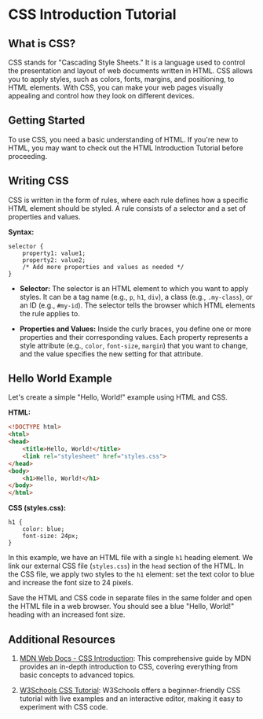 # CSS Introduction Tutorial

## What is CSS?

CSS stands for "Cascading Style Sheets." It is a language used to control the presentation and layout of web documents written in HTML. CSS allows you to apply styles, such as colors, fonts, margins, and positioning, to HTML elements. With CSS, you can make your web pages visually appealing and control how they look on different devices.

## Getting Started

To use CSS, you need a basic understanding of HTML. If you're new to HTML, you may want to check out the HTML Introduction Tutorial before proceeding.

## Writing CSS

CSS is written in the form of rules, where each rule defines how a specific HTML element should be styled. A rule consists of a selector and a set of properties and values.

**Syntax:**
```
selector {
    property1: value1;
    property2: value2;
    /* Add more properties and values as needed */
}
```

- **Selector:** The selector is an HTML element to which you want to apply styles. It can be a tag name (e.g., `p`, `h1`, `div`), a class (e.g., `.my-class`), or an ID (e.g., `#my-id`). The selector tells the browser which HTML elements the rule applies to.

- **Properties and Values:** Inside the curly braces, you define one or more properties and their corresponding values. Each property represents a style attribute (e.g., `color`, `font-size`, `margin`) that you want to change, and the value specifies the new setting for that attribute.

## Hello World Example

Let's create a simple "Hello, World!" example using HTML and CSS.

**HTML:**
```html
<!DOCTYPE html>
<html>
<head>
    <title>Hello, World!</title>
    <link rel="stylesheet" href="styles.css">
</head>
<body>
    <h1>Hello, World!</h1>
</body>
</html>
```

**CSS (styles.css):**
```
h1 {
    color: blue;
    font-size: 24px;
}
```

In this example, we have an HTML file with a single `h1` heading element. We link our external CSS file (`styles.css`) in the `head` section of the HTML. In the CSS file, we apply two styles to the `h1` element: set the text color to blue and increase the font size to 24 pixels.

Save the HTML and CSS code in separate files in the same folder and open the HTML file in a web browser. You should see a blue "Hello, World!" heading with an increased font size.

## Additional Resources

1. [MDN Web Docs - CSS Introduction](https://developer.mozilla.org/en-US/docs/Web/CSS/): This comprehensive guide by MDN provides an in-depth introduction to CSS, covering everything from basic concepts to advanced topics.

2. [W3Schools CSS Tutorial](https://www.w3schools.com/css/): W3Schools offers a beginner-friendly CSS tutorial with live examples and an interactive editor, making it easy to experiment with CSS code.